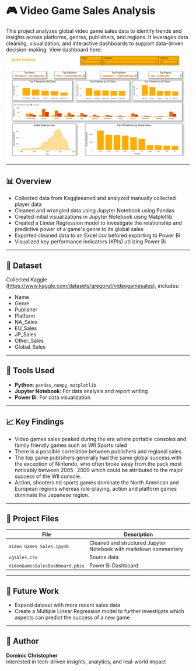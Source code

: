# 🎮 Video Game Sales Analysis

This project analyzes global video game sales data to identify trends and insights across platforms, genres, publishers, and regions. It leverages data cleaning, visualization, and interactive dashboards to support data-driven decision-making. View dashboard here:![Dashboard Image](VideoGamesSalesDashboard.png)

---

## 📊 Overview

- Collected data from Kaggleeaned and analyzed manually collected player data
- Cleaned and wrangled data using Jupyter Notebook using Pandas
- Created initial visualizations in Jupyter Notebook uisng Matplotlib
- Created a Linear Regression model to investigate the relationship and predictive power of a game's genre to its global sales
- Exported cleaned data to an Excel csv befored exporting to Power Bi 
- Visualized key performance indicators (KPIs) utilizing Power Bi

---

## 📁 Dataset

Collected Kaggle (https://www.kaggle.com/datasets/gregorut/videogamesales), includes:

- Name
- Genre
- Publisher
- Platform
- NA_Sales
- EU_Sales
- JP_Sales
- Other_Sales
- Global_Sales

---

## 🔧 Tools Used

- **Python**: `pandas`, `numpy`, `matplotlib`
- **Jupyter Notebook**: For data analysis and report writing
- **Power Bi**: For data visualization

---

## 📈 Key Findings

- Video games sales peaked during the era where portable consoles and family friendly games such as WII Sports ruled
- There is a possible correlation between publishers and regional sales.
- The top game publsihers generally had the same global success with the exception of Nintendo, who often broke away from the pack most noticably between 2005- 2009 which could be attributed to the major success of the WII console.
- Action, shooters nd sports games dominate the North American and European regions whereas role-playing, action and platform games dominate the Japanese region.

---

## 📌 Project Files

| File | Description |
|------|-------------|
| `Video Games Sales.ipynb` | Cleaned and structured Jupyter Notebook with markdown commentary |
| `vgsales.csv` | Source data |
|`VideoGamesSalesDashboard.pbix`| Power Bi Dashboard |

---

## 🚀 Future Work

- Expand dataset with more recent sales data
- Create a Multiple Linear Regression model to further investigate which aspects can predict the success of a new game
---

## 🧠 Author

**Dominic Christopher**   
Interested in tech-driven insights, analytics, and real-world impact  
